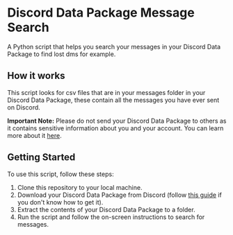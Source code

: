 # Discord Data Package Message Search

A Python script that helps you search your messages in your Discord Data Package to find lost dms for example.

## How it works

This script looks for csv files that are in your messages folder in your Discord Data Package, these contain all the messages you have ever sent on Discord.

**Important Note:** Please do not send your Discord Data Package to others as it contains sensitive information about you and your account. You can learn more about it [here](https://support.discord.com/hc/en-us/articles/360004957991).

## Getting Started

To use this script, follow these steps:

1. Clone this repository to your local machine.
2. Download your Discord Data Package from Discord (follow [this guide](https://support.discord.com/hc/en-us/articles/360004027692) if you don't know how to get it).
3. Extract the contents of your Discord Data Package to a folder.
4. Run the script and follow the on-screen instructions to search for messages.
